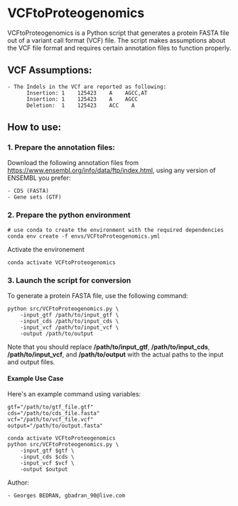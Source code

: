 # VCFtoProteogenomics

VCFtoProteogenomics is a Python script that generates a protein FASTA file out of a variant call format (VCF) file. The script makes assumptions about the VCF file format and requires certain annotation files to function properly.

## VCF Assumptions:
```
- The Indels in the VCf are reported as following:
      Insertion: 1    125423    A    AGCC,AT
      Insertion: 1    125423    A    AGCC
      Deletion:  1    125423    ACC    A
```
## How to use:

### 1. Prepare the annotation files:

Download the following annotation files from https://www.ensembl.org/info/data/ftp/index.html, using any version of ENSEMBL you prefer:

    - CDS (FASTA)
    - Gene sets (GTF)

### 2. Prepare the python environment
```
# use conda to create the environment with the required dependencies
conda env create -f envs/VCFtoProteogenomics.yml
```
Activate the environement
```
conda activate VCFtoProteogenomics
```

### 3. Launch the script for conversion
To generate a protein FASTA file, use the following command:
```
python src/VCFtoProteogenomics.py \
    -input_gtf /path/to/input_gtf \
    -input_cds /path/to/input_cds \
    -input_vcf /path/to/input_vcf \
    -output /path/to/output

```

Note that you should replace **/path/to/input_gtf**, **/path/to/input_cds**, **/path/to/input_vcf**, and **/path/to/output** with the actual paths to the input and output files.

#### Example Use Case
Here's an example command using variables:

```
gtf="/path/to/gtf_file.gtf"
cds="/path/to/cds_file.fasta"
vcf="/path/to/vcf_file.vcf"
output="/path/to/output.fasta"

conda activate VCFtoProteogenomics
python src/VCFtoProteogenomics.py \
    -input_gtf $gtf \
    -input_cds $cds \
    -input_vcf $vcf \
    -output $output
```

Author: 

    - Georges BEDRAN, gbadran_90@live.com
